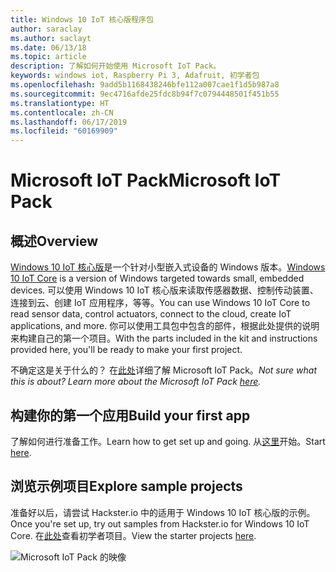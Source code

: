```yaml
---
title: Windows 10 IoT 核心版程序包
author: saraclay
ms.author: saclayt
ms.date: 06/13/18
ms.topic: article
description: 了解如何开始使用 Microsoft IoT Pack。
keywords: windows iot, Raspberry Pi 3, Adafruit, 初学者包
ms.openlocfilehash: 9add5b1168438246bfe112a007cae1f1d5b987a8
ms.sourcegitcommit: 9ec4716afde25fdc8b94f7c0794448501f451b55
ms.translationtype: HT
ms.contentlocale: zh-CN
ms.lasthandoff: 06/17/2019
ms.locfileid: "60169909"
---
```

# <a name="microsoft-iot-pack"></a><span data-ttu-id="a9e4d-104">Microsoft IoT Pack</span><span class="sxs-lookup"><span data-stu-id="a9e4d-104">Microsoft IoT Pack</span></span>

## <a name="overview"></a><span data-ttu-id="a9e4d-105">概述</span><span class="sxs-lookup"><span data-stu-id="a9e4d-105">Overview</span></span>
<span data-ttu-id="a9e4d-106">[Windows 10 IoT 核心版](../windows-iot-core.md)是一个针对小型嵌入式设备的 Windows 版本。</span><span class="sxs-lookup"><span data-stu-id="a9e4d-106">[Windows 10 IoT Core](../windows-iot-core.md) is a version of Windows targeted towards small, embedded devices.</span></span> <span data-ttu-id="a9e4d-107">可以使用 Windows 10 IoT 核心版来读取传感器数据、控制传动装置、连接到云、创建 IoT 应用程序，等等。</span><span class="sxs-lookup"><span data-stu-id="a9e4d-107">You can use Windows 10 IoT Core to read sensor data, control actuators, connect to the cloud, create IoT applications, and more.</span></span> <span data-ttu-id="a9e4d-108">你可以使用工具包中包含的部件，根据此处提供的说明来构建自己的第一个项目。</span><span class="sxs-lookup"><span data-stu-id="a9e4d-108">With the parts included in the kit and instructions provided here, you'll be ready to make your first project.</span></span>

<span data-ttu-id="a9e4d-109">不确定这是关于什么的？  在[此处](https://www.adafruit.com/windows10iotpi2)详细了解 Microsoft IoT Pack。</span><span class="sxs-lookup"><span data-stu-id="a9e4d-109">_Not sure what this is about? Learn more about the Microsoft IoT Pack [here](https://www.adafruit.com/windows10iotpi2)._</span></span>

## <a name="build-your-first-app"></a><span data-ttu-id="a9e4d-110">构建你的第一个应用</span><span class="sxs-lookup"><span data-stu-id="a9e4d-110">Build your first app</span></span>

<span data-ttu-id="a9e4d-111">了解如何进行准备工作。</span><span class="sxs-lookup"><span data-stu-id="a9e4d-111">Learn how to get set up and going.</span></span> <span data-ttu-id="a9e4d-112">从[这里](https://docs.microsoft.com/en-us/windows/iot-core/tutorials/quickstarter/devicesetup#using-the-iot-dashboard-raspberry-pi-minnowboard-nxp)开始。</span><span class="sxs-lookup"><span data-stu-id="a9e4d-112">Start [here](https://docs.microsoft.com/en-us/windows/iot-core/tutorials/quickstarter/devicesetup#using-the-iot-dashboard-raspberry-pi-minnowboard-nxp).</span></span>

## <a name="explore-sample-projects"></a><span data-ttu-id="a9e4d-113">浏览示例项目</span><span class="sxs-lookup"><span data-stu-id="a9e4d-113">Explore sample projects</span></span>

<span data-ttu-id="a9e4d-114">准备好以后，请尝试 Hackster.io 中的适用于 Windows 10 IoT 核心版的示例。</span><span class="sxs-lookup"><span data-stu-id="a9e4d-114">Once you're set up, try out samples from Hackster.io for Windows 10 IoT Core.</span></span> <span data-ttu-id="a9e4d-115">在[此处](https://github.com/ms-iot/adafruitsample/blob/master/README.md)查看初学者项目。</span><span class="sxs-lookup"><span data-stu-id="a9e4d-115">View the starter projects [here](https://github.com/ms-iot/adafruitsample/blob/master/README.md).</span></span>

![Microsoft IoT Pack 的映像](../media/adafruitkit/pack.jpg)
